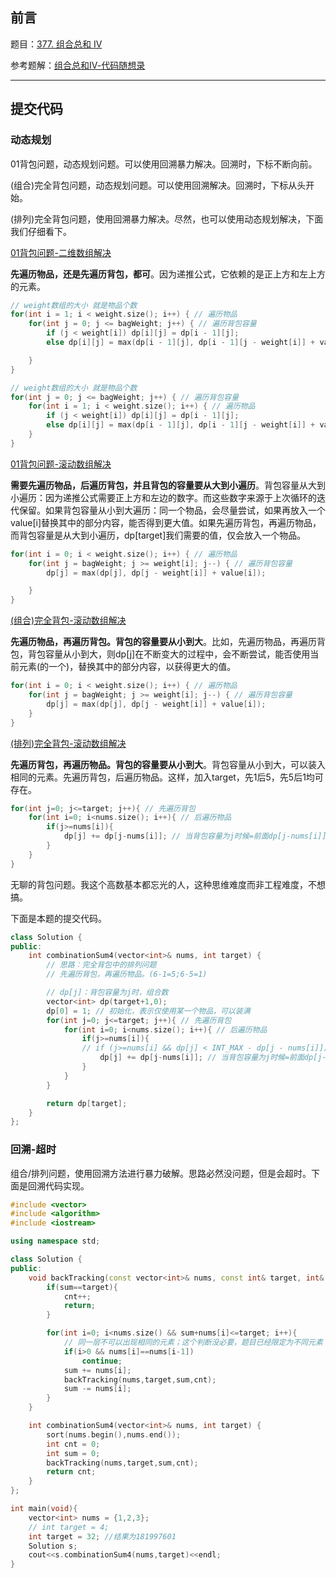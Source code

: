 ## 前言

题目：[377. 组合总和 Ⅳ](https://leetcode-cn.com/problems/combination-sum-iv/)

参考题解：[组合总和Ⅳ-代码随想录](https://github.com/youngyangyang04/leetcode-master/blob/master/problems/0377.%E7%BB%84%E5%90%88%E6%80%BB%E5%92%8C%E2%85%A3.md)

---

## 提交代码

### 动态规划

01背包问题，动态规划问题。可以使用回溯暴力解决。回溯时，下标不断向前。

(组合)完全背包问题，动态规划问题。可以使用回溯解决。回溯时，下标从头开始。

(排列)完全背包问题，使用回溯暴力解决。尽然，也可以使用动态规划解决，下面我们仔细看下。

[01背包问题-二维数组解决](https://github.com/youngyangyang04/leetcode-master/blob/master/problems/%E8%83%8C%E5%8C%85%E7%90%86%E8%AE%BA%E5%9F%BA%E7%A1%8001%E8%83%8C%E5%8C%85-1.md)

**先遍历物品，还是先遍历背包，都可**。因为递推公式，它依赖的是正上方和左上方的元素。

```c++
// weight数组的大小 就是物品个数
for(int i = 1; i < weight.size(); i++) { // 遍历物品
    for(int j = 0; j <= bagWeight; j++) { // 遍历背包容量
        if (j < weight[i]) dp[i][j] = dp[i - 1][j]; 
        else dp[i][j] = max(dp[i - 1][j], dp[i - 1][j - weight[i]] + value[i]);

    }
}

// weight数组的大小 就是物品个数
for(int j = 0; j <= bagWeight; j++) { // 遍历背包容量
    for(int i = 1; i < weight.size(); i++) { // 遍历物品
        if (j < weight[i]) dp[i][j] = dp[i - 1][j];
        else dp[i][j] = max(dp[i - 1][j], dp[i - 1][j - weight[i]] + value[i]);
    }
}
```


[01背包问题-滚动数组解决](https://github.com/youngyangyang04/leetcode-master/blob/master/problems/%E8%83%8C%E5%8C%85%E7%90%86%E8%AE%BA%E5%9F%BA%E7%A1%8001%E8%83%8C%E5%8C%85-2.md)

**需要先遍历物品，后遍历背包，并且背包的容量要从大到小遍历**。背包容量从大到小遍历：因为递推公式需要正上方和左边的数字。而这些数字来源于上次循环的迭代保留。如果背包容量从小到大遍历：同一个物品，会尽量尝试，如果再放入一个value[i]替换其中的部分内容，能否得到更大值。如果先遍历背包，再遍历物品，而背包容量是从大到小遍历，dp[target]我们需要的值，仅会放入一个物品。

```c++
for(int i = 0; i < weight.size(); i++) { // 遍历物品
    for(int j = bagWeight; j >= weight[i]; j--) { // 遍历背包容量
        dp[j] = max(dp[j], dp[j - weight[i]] + value[i]);

    }
}
```
[(组合)完全背包-滚动数组解决](https://github.com/youngyangyang04/leetcode-master/blob/master/problems/%E8%83%8C%E5%8C%85%E9%97%AE%E9%A2%98%E7%90%86%E8%AE%BA%E5%9F%BA%E7%A1%80%E5%AE%8C%E5%85%A8%E8%83%8C%E5%8C%85.md)

**先遍历物品，再遍历背包。背包的容量要从小到大**。比如，先遍历物品，再遍历背包，背包容量从小到大，则dp[j]在不断变大的过程中，会不断尝试，能否使用当前元素(的一个)，替换其中的部分内容，以获得更大的值。

```c++
for(int i = 0; i < weight.size(); i++) { // 遍历物品
    for(int j = bagWeight; j >= weight[i]; j--) { // 遍历背包容量
        dp[j] = max(dp[j], dp[j - weight[i]] + value[i]);
    }
}
```

[(排列)完全背包-滚动数组解决](https://github.com/youngyangyang04/leetcode-master/blob/master/problems/0377.%E7%BB%84%E5%90%88%E6%80%BB%E5%92%8C%E2%85%A3.md)

**先遍历背包，再遍历物品。背包的容量要从小到大**。背包容量从小到大，可以装入相同的元素。先遍历背包，后遍历物品。这样，加入target，先1后5，先5后1均可存在。

```c++
for(int j=0; j<=target; j++){ // 先遍历背包
    for(int i=0; i<nums.size(); i++){ // 后遍历物品
        if(j>=nums[i]){
            dp[j] += dp[j-nums[i]]; // 当背包容量为j时候=前面dp[j-nums[i]]的组合+物品i
        }
    }
}
```

无聊的背包问题。我这个高数基本都忘光的人，这种思维难度而非工程难度，不想搞。

下面是本题的提交代码。

```c++
class Solution {
public:
    int combinationSum4(vector<int>& nums, int target) {
        // 思路：完全背包中的排列问题
        // 先遍历背包，再遍历物品。(6-1=5;6-5=1)

        // dp[j]：背包容量为j时，组合数
        vector<int> dp(target+1,0);
        dp[0] = 1; // 初始化，表示仅使用某一个物品，可以装满
        for(int j=0; j<=target; j++){ // 先遍历背包
            for(int i=0; i<nums.size(); i++){ // 后遍历物品
                if(j>=nums[i]){
                // if (j>=nums[i] && dp[j] < INT_MAX - dp[j - nums[i]]) { // 这题目怕不是智障？题目已经限定结果不会溢出；但是通过丢弃正确解来避免溢出，也是绝了
                    dp[j] += dp[j-nums[i]]; // 当背包容量为j时候=前面dp[j-nums[i]]的组合+物品i
                }
            }
        }

        return dp[target];
    }
};
```


### 回溯-超时

组合/排列问题，使用回溯方法进行暴力破解。思路必然没问题，但是会超时。下面是回溯代码实现。

```c++
#include <vector>
#include <algorithm>
#include <iostream>

using namespace std;

class Solution {
public:
    void backTracking(const vector<int>& nums, const int& target, int& sum, int& cnt){
        if(sum==target){
            cnt++;
            return;
        }

        for(int i=0; i<nums.size() && sum+nums[i]<=target; i++){
            // 同一层不可以出现相同的元素；这个判断没必要，题目已经限定为不同元素
            if(i>0 && nums[i]==nums[i-1])
                continue;
            sum += nums[i];
            backTracking(nums,target,sum,cnt);
            sum -= nums[i];
        }
    }

    int combinationSum4(vector<int>& nums, int target) {
        sort(nums.begin(),nums.end());
        int cnt = 0;
        int sum = 0;
        backTracking(nums,target,sum,cnt);
        return cnt;
    }
};

int main(void){
    vector<int> nums = {1,2,3};
    // int target = 4;
    int target = 32; //结果为181997601
    Solution s;
    cout<<s.combinationSum4(nums,target)<<endl;
}
```